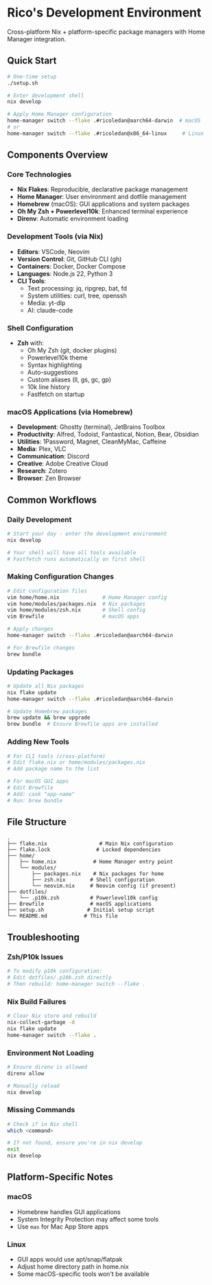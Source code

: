 # Rico's Development Environment

Cross-platform Nix + platform-specific package managers with Home Manager integration.

## Quick Start

```bash
# One-time setup
./setup.sh

# Enter development shell
nix develop

# Apply Home Manager configuration
home-manager switch --flake .#ricoledan@aarch64-darwin  # macOS
# or
home-manager switch --flake .#ricoledan@x86_64-linux     # Linux
```

## Components Overview

### Core Technologies
- **Nix Flakes**: Reproducible, declarative package management
- **Home Manager**: User environment and dotfile management
- **Homebrew** (macOS): GUI applications and system packages
- **Oh My Zsh + Powerlevel10k**: Enhanced terminal experience
- **Direnv**: Automatic environment loading

### Development Tools (via Nix)
- **Editors**: VSCode, Neovim
- **Version Control**: Git, GitHub CLI (gh)
- **Containers**: Docker, Docker Compose
- **Languages**: Node.js 22, Python 3
- **CLI Tools**: 
  - Text processing: jq, ripgrep, bat, fd
  - System utilities: curl, tree, openssh
  - Media: yt-dlp
  - AI: claude-code

### Shell Configuration
- **Zsh** with:
  - Oh My Zsh (git, docker plugins)
  - Powerlevel10k theme
  - Syntax highlighting
  - Auto-suggestions
  - Custom aliases (ll, gs, gc, gp)
  - 10k line history
  - Fastfetch on startup

### macOS Applications (via Homebrew)
- **Development**: Ghostty (terminal), JetBrains Toolbox
- **Productivity**: Alfred, Todoist, Fantastical, Notion, Bear, Obsidian
- **Utilities**: 1Password, Magnet, CleanMyMac, Caffeine
- **Media**: Plex, VLC
- **Communication**: Discord
- **Creative**: Adobe Creative Cloud
- **Research**: Zotero
- **Browser**: Zen Browser

## Common Workflows

### Daily Development
```bash
# Start your day - enter the development environment
nix develop

# Your shell will have all tools available
# Fastfetch runs automatically on first shell
```

### Making Configuration Changes
```bash
# Edit configuration files
vim home/home.nix              # Home Manager config
vim home/modules/packages.nix  # Nix packages
vim home/modules/zsh.nix       # Shell config
vim Brewfile                   # macOS apps

# Apply changes
home-manager switch --flake .#ricoledan@aarch64-darwin

# For Brewfile changes
brew bundle
```

### Updating Packages
```bash
# Update all Nix packages
nix flake update
home-manager switch --flake .#ricoledan@aarch64-darwin

# Update Homebrew packages
brew update && brew upgrade
brew bundle  # Ensure Brewfile apps are installed
```

### Adding New Tools
```bash
# For CLI tools (cross-platform)
# Edit flake.nix or home/modules/packages.nix
# Add package name to the list

# For macOS GUI apps
# Edit Brewfile
# Add: cask "app-name"
# Run: brew bundle
```

## File Structure

```
.
├── flake.nix                 # Main Nix configuration
├── flake.lock               # Locked dependencies
├── home/
│   ├── home.nix            # Home Manager entry point
│   └── modules/
│       ├── packages.nix    # Nix packages for home
│       ├── zsh.nix        # Shell configuration
│       └── neovim.nix     # Neovim config (if present)
├── dotfiles/
│   └── .p10k.zsh          # Powerlevel10k config
├── Brewfile               # macOS applications
├── setup.sh              # Initial setup script
└── README.md            # This file
```

## Troubleshooting

### Zsh/P10k Issues
```bash
# To modify p10k configuration:
# Edit dotfiles/.p10k.zsh directly
# Then rebuild: home-manager switch --flake .
```

### Nix Build Failures
```bash
# Clear Nix store and rebuild
nix-collect-garbage -d
nix flake update
home-manager switch --flake .
```

### Environment Not Loading
```bash
# Ensure direnv is allowed
direnv allow

# Manually reload
nix develop
```

### Missing Commands
```bash
# Check if in Nix shell
which <command>

# If not found, ensure you're in nix develop
exit
nix develop
```

## Platform-Specific Notes

### macOS
- Homebrew handles GUI applications
- System Integrity Protection may affect some tools
- Use `mas` for Mac App Store apps

### Linux
- GUI apps would use apt/snap/flatpak
- Adjust home directory path in home.nix
- Some macOS-specific tools won't be available